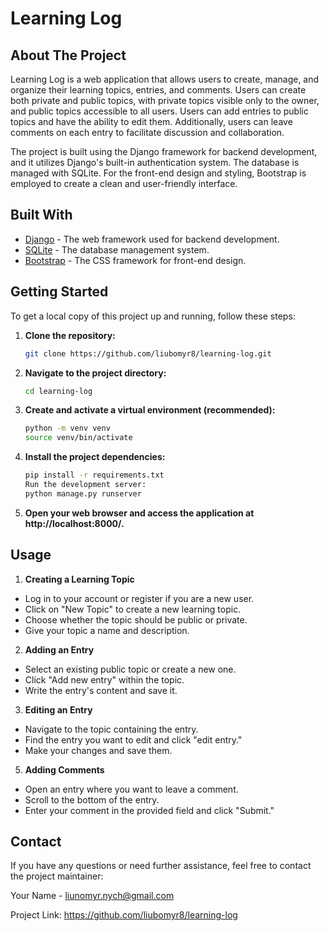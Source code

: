 # Learning Log

## About The Project

Learning Log is a web application that allows users to create, manage, and organize their learning topics, entries, and comments. Users can create both private and public topics, with private topics visible only to the owner, and public topics accessible to all users. Users can add entries to public topics and have the ability to edit them. Additionally, users can leave comments on each entry to facilitate discussion and collaboration.

The project is built using the Django framework for backend development, and it utilizes Django's built-in authentication system. The database is managed with SQLite. For the front-end design and styling, Bootstrap is employed to create a clean and user-friendly interface.

## Built With
* [Django](https://www.djangoproject.com/) - The web framework used for backend development.
* [SQLite](https://www.sqlite.org/) - The database management system.
* [Bootstrap](https://getbootstrap.com/) - The CSS framework for front-end design.

## Getting Started

To get a local copy of this project up and running, follow these steps:

1. **Clone the repository:**
   ```sh
   git clone https://github.com/liubomyr8/learning-log.git
2. **Navigate to the project directory:**
   ```sh
   cd learning-log
3. **Create and activate a virtual environment (recommended):**
   ```sh
   python -m venv venv
   source venv/bin/activate
4. **Install the project dependencies:**
   ```sh
   pip install -r requirements.txt
   Run the development server:
   python manage.py runserver
5. **Open your web browser and access the application at http://localhost:8000/.**
   
## Usage
1. **Creating a Learning Topic**
* Log in to your account or register if you are a new user.
* Click on "New Topic" to create a new learning topic.
* Choose whether the topic should be public or private.
* Give your topic a name and description.

2. **Adding an Entry**
* Select an existing public topic or create a new one.
* Click "Add new entry" within the topic.
* Write the entry's content and save it.

3. **Editing an Entry**
* Navigate to the topic containing the entry.
* Find the entry you want to edit and click "edit entry."
* Make your changes and save them.
  
5. **Adding Comments**
* Open an entry where you want to leave a comment.
* Scroll to the bottom of the entry.
* Enter your comment in the provided field and click "Submit."

## Contact
If you have any questions or need further assistance, feel free to contact the project maintainer:

Your Name - liunomyr.nych@gmail.com

Project Link: https://github.com/liubomyr8/learning-log
